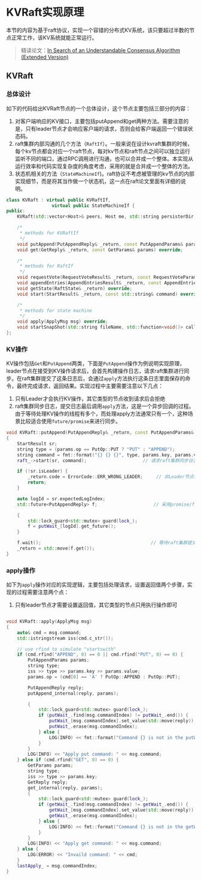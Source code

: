 # KVRaft实现原理

本节的内容为基于raft协议，实现一个容错的分布式KV系统，该只要超过半数的节点正常工作，该KV系统就能正常运行。

> 精读论文：[In Search of an Understandable Consensus Algorithm (Extended Version)](https://pages.cs.wisc.edu/~remzi/Classes/739/Spring2004/Papers/raft.pdf)

## KVRaft

### 总体设计

如下的代码给出KVRaft节点的一个总体设计，这个节点主要包括三部分的内容：

1. 对客户端响应的KV接口，主要包括putAppend和get两种方法。需要注意的是，只有leader节点才会响应客户端的请求，否则会给客户端返回一个错误状态码。
2. raft集群内部沟通的几个方法（`RaftIf`）。一般来说在设计kvraft集群的时候，每个kv节点都会对应一个raft节点，每对kv节点和raft节点之间可以独立运行监听不同的端口，通过RPC调用进行沟通，也可以合并成一个整体。本实现从运行效率和代码实现复杂度的角度考虑，采用的就是合并成一个整体的方法。
3. 状态机相关的方法（`StateMachineIf`)。raft协议不考虑被管理的kv节点的内部实现细节，而是将其当作做一个状态机，这一点在raft论文里面有详细的说明。

```c++
class KVRaft : virtual public KVRaftIf,
                 virtual public StateMachineIf {
public:
    KVRaft(std::vector<Host>& peers, Host me, std::string persisterDir, std::function<void()> stopListenPort);

    /*
     * methods for KVRaftIf
     */
    void putAppend(PutAppendReply& _return, const PutAppendParams& params) override;
    void get(GetReply& _return, const GetParams& params) override;

    /*
     * methods for RaftIf
     */
    void requestVote(RequestVoteResult& _return, const RequestVoteParams& params) override;
    void appendEntries(AppendEntriesResult& _return, const AppendEntriesParams& params) override;
    void getState(RaftState& _return) override;
    void start(StartResult& _return, const std::string& command) override;

    /*
     * methods for state machine
     */
    void apply(ApplyMsg msg) override;
    void startSnapShot(std::string fileName, std::function<void()> callback) override;
};
```



### KV操作

KV操作包括`Get`和`PutAppend`两类，下面是`PutAppend`操作为例说明实现原理，leader节点在接受到KV操作请求后，会首先构建操作日志，请求raft集群进行同步。在raft集群提交了这条日志后，会通过`apply`方法执行这条日志里面保存的命令，最终完成请求，返回结果。实现过程中主要需要注意以下几点：

1. 只有Leader才会执行KV操作，其它类型的节点收到请求后会拒绝
2. raft集群同步日志，提交日志最后调用`apply`方法，这是一个异步回调的过程。由于等待处理KV操作的线程有多个，而处理apply方法通常只有一个，这种场景比较适合使用`future/promise`来进行同步。

```c++
void KVRaft::putAppend(PutAppendReply& _return, const PutAppendParams& params)
{
    StartResult sr;
    string type = (params.op == PutOp::PUT ? "PUT" : "APPEND");
    string command = fmt::format("{} {} {}", type, params.key, params.value);
    raft_->start(sr, command);                     // 请求raft集群同步日志

    if (!sr.isLeader) {
        _return.code = ErrorCode::ERR_WRONG_LEADER;     // 非Leader节点会拒绝处理请求
        return;
    }

    auto logId = sr.expectedLogIndex;
    std::future<PutAppendReply> f;                     // 采用promise/future来等待完成

    {
        std::lock_guard<std::mutex> guard(lock_);
        f = putWait_[logId].get_future();
    }

    f.wait();                                         // 等待raft集群提交日志后完成执行
    _return = std::move(f.get());
}
```



### apply操作

如下为`apply`操作对应的实现逻辑，主要包括处理请求，设置返回值两个步骤，实现的过程需要注意两个点：

1. 只有leader节点才需要设置返回值，其它类型的节点只用执行操作即可

```c++

void KVRaft::apply(ApplyMsg msg)
{
    auto& cmd = msg.command;
    std::istringstream iss(cmd.c_str());

    // use rfind to simulate "startswith"
    if (cmd.rfind("APPEND", 0) == 0 || cmd.rfind("PUT", 0) == 0) {
        PutAppendParams params;
        string type;
        iss >> type >> params.key >> params.value;
        params.op = (cmd[0] == 'A' ? PutOp::APPEND : PutOp::PUT);

        PutAppendReply reply;
        putAppend_internal(reply, params);

        {
            std::lock_guard<std::mutex> guard(lock_);
            if (putWait_.find(msg.commandIndex) != putWait_.end()) {
                putWait_[msg.commandIndex].set_value(std::move(reply));
                putWait_.erase(msg.commandIndex);
            } else {
                LOG(INFO) << fmt::format("Command {} is not in the putWait_", msg.commandIndex);
            }
        }
        LOG(INFO) << "Apply put command: " << msg.command;
    } else if (cmd.rfind("GET", 0) == 0) {
        GetParams params;
        string type;
        iss >> type >> params.key;
        GetReply reply;
        get_internal(reply, params);
        {
            std::lock_guard<std::mutex> guard(lock_);
            if (getWait_.find(msg.commandIndex) != getWait_.end()) {
                getWait_[msg.commandIndex].set_value(std::move(reply));
                getWait_.erase(msg.commandIndex);
            } else {
                LOG(INFO) << fmt::format("Command {} is not in the getWait_", msg.commandIndex);
            }
        }
        LOG(INFO) << "Apply get command: " << msg.command;
    } else {
        LOG(ERROR) << "Invaild command: " << cmd;
    }
    lastApply_ = msg.commandIndex;
}
```

